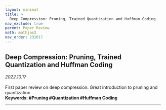 ```yaml
---
layout: minimal
title: >
  Deep Compression: Pruning, Trained Quantization and Huffman Coding
nav_exclude: true
parent: Paper Review
math: mathjax3
nav_order: 231017
---
```


## Deep Compression: Pruning, Trained Quantization and Huffman Coding

_2022.10.17_  
 <br>
First paper review on deep compression. Great introduction to pruning and quantization.  
**Keywords: #Pruning #Quantization #Huffman Coding**

---



<script>
MathJax = {
  tex: {
    inlineMath: [['$', '$'], ['\\(', '\\)']],
    displayMath: [['$$', '$$'], ['\[', '\]']]
  },
  svg: {
    fontCache: 'global'
  }
};
</script>
<script type="text/javascript" id="MathJax-script" async
  src="https://cdn.jsdelivr.net/npm/mathjax@3/es5/tex-svg.js">
</script>
